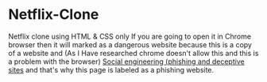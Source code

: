 # Netflix-Clone
Netflix clone using HTML &amp; CSS only
If you are going to open it in Chrome browser then it will marked as a dangerous website because this is a copy of a website and (As I Have researched chrome doesn't allow this and this is a problem with the browser) <a href="https://developers.google.com/search/docs/monitor-debug/security/social-engineering?hl=en">Social engineering (phishing and deceptive sites<a> and that's why this page is labeled as a phishing website.
